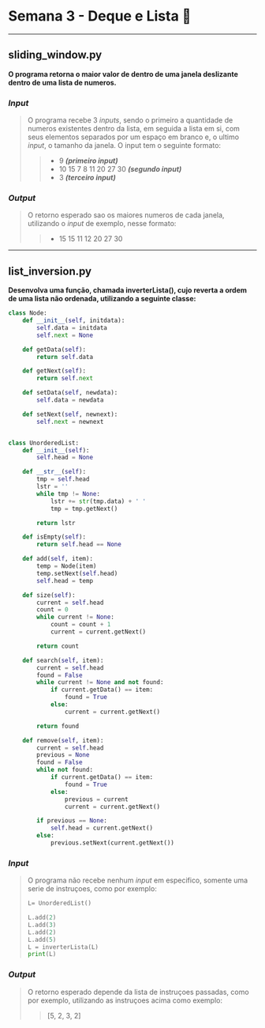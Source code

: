 # Semana 3 - Deque e Lista :book:

-- --

## sliding_window.py

**O programa retorna o maior valor de dentro de uma janela deslizante dentro de uma lista de numeros.**

### *Input*

> O programa recebe 3 *inputs*, sendo o primeiro a quantidade de numeros existentes dentro da lista, 
> em seguida a lista em si, com seus elementos separados por um espaço em branco e, o ultimo *input*, o tamanho da janela.
> O input tem o seguinte formato:
>> * 9 ***(primeiro input)***
>> * 10 15 7 8 11 20 27 30 ***(segundo input)***
>> * 3 ***(terceiro input)***

### *Output*

> O retorno esperado sao os maiores numeros de cada janela, utilizando o *input* de exemplo, nesse formato:
>> * 15  15  11  12  20  27  30

-- --

## list_inversion.py

**Desenvolva uma função, chamada inverterLista(), cujo reverta a ordem de uma lista não ordenada, utilizando a seguinte classe:**

```python
class Node:
    def __init__(self, initdata):
        self.data = initdata
        self.next = None

    def getData(self):
        return self.data

    def getNext(self):
        return self.next

    def setData(self, newdata):
        self.data = newdata

    def setNext(self, newnext):
        self.next = newnext


class UnorderedList:
    def __init__(self):
        self.head = None

    def __str__(self):
        tmp = self.head
        lstr = ''
        while tmp != None:
            lstr += str(tmp.data) + ' '
            tmp = tmp.getNext()

        return lstr

    def isEmpty(self):
        return self.head == None

    def add(self, item):
        temp = Node(item)
        temp.setNext(self.head)
        self.head = temp

    def size(self):
        current = self.head
        count = 0
        while current != None:
            count = count + 1
            current = current.getNext()

        return count

    def search(self, item):
        current = self.head
        found = False
        while current != None and not found:
            if current.getData() == item:
                found = True
            else:
                current = current.getNext()

        return found

    def remove(self, item):
        current = self.head
        previous = None
        found = False
        while not found:
            if current.getData() == item:
                found = True
            else:
                previous = current
                current = current.getNext()

        if previous == None:
            self.head = current.getNext()
        else:
            previous.setNext(current.getNext())
```

### *Input*

> O programa não recebe nenhum *input* em especifico, somente uma serie de instruçoes, como por exemplo:
> ```python
> L= UnorderedList()
>
> L.add(2)
> L.add(3)
> L.add(2)
> L.add(5)
> L = inverterLista(L)
> print(L)
>```

### *Output*

> O retorno esperado depende da lista de instruçoes passadas, como por exemplo, utilizando as instruçoes acima como exemplo:
>> [5, 2, 3, 2]